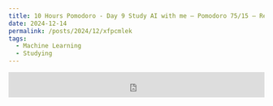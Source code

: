 ```yaml
---
title: 10 Hours Pomodoro - Day 9 Study AI with me — Pomodoro 75/15 — Relaxing LoFi + Rain
date: 2024-12-14
permalink: /posts/2024/12/xfpcmlek
tags:
  - Machine Learning
  - Studying
---
```


<iframe width="100%" height="50" src="https://www.youtube.com/embed/rldEmuXzc5g" frameborder="0" allowfullscreen></iframe>
